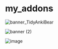 # my_addons

![banner_TidyAnkiBear](https://github.com/shigeyukey/my_addons/assets/124401518/aeb983e5-d5b0-4105-b32a-ed5b9a02f41b)

![banner (2)](https://github.com/shigeyukey/my_addons/assets/124401518/2e8be431-808c-409c-bf99-8d3377f9885f)


![image](https://github.com/shigeyukey/my_addons/assets/124401518/46372167-16bb-48d5-9cc3-1e6c9d3e901d)
